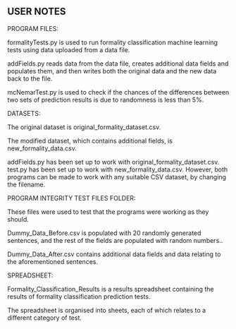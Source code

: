 USER NOTES
----------

PROGRAM FILES:

formalityTests.py is used to run formality classification machine learning tests using data uploaded from a data file.

addFields.py reads data from the data file, creates additional data fields and populates them, and then writes both the original data and the new data back to the file.

mcNemarTest.py is used to check if the chances of the differences between two sets of prediction results is due to randomness is less than 5%.

DATASETS:

The original dataset is original_formality_dataset.csv.

The modified dataset, which contains additional fields, is new_formality_data.csv.

addFields.py has been set up to work with original_formality_dataset.csv. test.py has been set up to work with new_formality_data.csv. However, both programs can be made to work with any suitable CSV dataset, by changing the filename.

PROGRAM INTEGRITY TEST FILES FOLDER:

These files were used to test that the programs were working as they should.

Dummy_Data_Before.csv is populated with 20 randomly generated sentences, and the rest of the fields are populated with random numbers..

Dummy_Data_After.csv contains additional data fields and data relating to the aforementioned sentences.

SPREADSHEET:

Formality_Classification_Results is a results spreadsheet containing the results of formality classification prediction tests.

The spreadsheet is organised into sheets, each of which relates to a different category of test.
